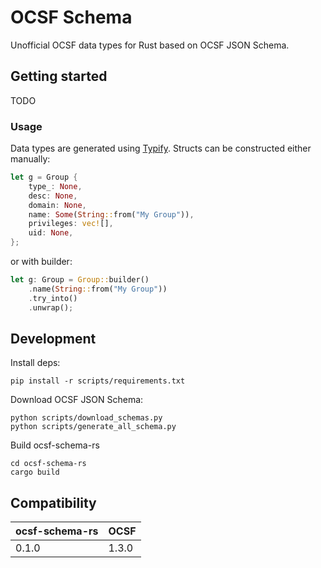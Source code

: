 # OCSF Schema

Unofficial OCSF data types for Rust based on OCSF JSON Schema.

## Getting started

TODO

### Usage

Data types are generated using
[Typify](https://github.com/oxidecomputer/typify). Structs can be constructed
either manually:

```rust
let g = Group {
    type_: None,
    desc: None,
    domain: None,
    name: Some(String::from("My Group")),
    privileges: vec![],
    uid: None,
};
```

or with builder:

```rust
let g: Group = Group::builder()
    .name(String::from("My Group"))
    .try_into()
    .unwrap();
```


## Development

Install deps:

```
pip install -r scripts/requirements.txt
```

Download OCSF JSON Schema:

```
python scripts/download_schemas.py
python scripts/generate_all_schema.py
```

Build ocsf-schema-rs

```
cd ocsf-schema-rs
cargo build
```

## Compatibility

| ocsf-schema-rs | OCSF  |
|----------------|-------|
| 0.1.0          | 1.3.0 |